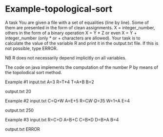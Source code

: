 # Example-topological-sort
A task
You are given a file with a set of equalities (line by line). Some of them are presented in the form of clean assignments. X = integer_number, others in the form of a binary operation X = Y * Z or even X = Y + integer_number (only * or + characters are allowed). Your task is to calculate the value of the variable R and print it in the output.txt file. If this is not possible, type ERROR.

NB R does not necessarily depend implicitly on all variables.

The code on java implements the computation of the number P by means of the topolodical sort method.


Example #1
input.txt
A=3
R=T*4 
T=A+B
B=2

output.txt
20

Example #2
input.txt
C=Q+W
A=E+5
R=C*W
Q=3*5
W=1+A
E=4

output.txt
250


Example #3
input.txt
R=C+D
A=B+C
C=B*D
D=B+A
B=4

output.txt
ERROR
